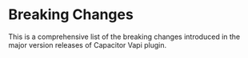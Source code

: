 # Breaking Changes

This is a comprehensive list of the breaking changes introduced in the major version releases of Capacitor Vapi plugin.
